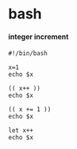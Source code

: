 # bash

#### integer increment

	#!/bin/bash
	 
	x=1
	echo $x
	 
	(( x++ ))
	echo $x
	 
	(( x += 1 ))
	echo $x
	 
	let x++
	echo $x